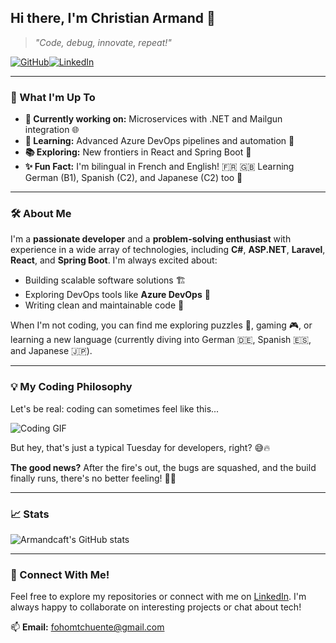 ## Hi there, I'm Christian Armand 👋

> *"Code, debug, innovate, repeat!"*

[![GitHub](https://img.shields.io/badge/Armandcaft-grey?logo=github&logoColor=f5f5f5)](https://github.com/Armandcaft)[![LinkedIn](https://img.shields.io/badge/in-Christian_Armand-blue??style=for-the-badge&labelColor=blue&logoColor=white)](https://www.linkedin.com/in/christian-armand-tchuente-2093461b6/)

---

### 🚀 What I'm Up To

- **🔭 Currently working on:** Microservices with .NET and Mailgun integration 🌐
- **🌱 Learning:** Advanced Azure DevOps pipelines and automation 🤖
- **📚 Exploring:** New frontiers in React and Spring Boot 🚀
- **✨ Fun Fact:** I'm bilingual in French and English! 🇫🇷 🇬🇧 Learning German (B1), Spanish (C2), and Japanese (C2) too 🎌

---

### 🛠️ About Me

I'm a **passionate developer** and a **problem-solving enthusiast** with experience in a wide array of technologies, including **C#**, **ASP.NET**, **Laravel**, **React**, and **Spring Boot**. I'm always excited about:

- Building scalable software solutions 🏗️
- Exploring DevOps tools like **Azure DevOps** 🚀
- Writing clean and maintainable code 📜

When I'm not coding, you can find me exploring puzzles 🧩, gaming 🎮, or learning a new language (currently diving into German 🇩🇪, Spanish 🇪🇸, and Japanese 🇯🇵).

---

### 💡 My Coding Philosophy

Let's be real: coding can sometimes feel like this...

![Coding GIF](https://media.giphy.com/media/13HgwGsXF0aiGY/giphy.gif)

But hey, that's just a typical Tuesday for developers, right? 😅🔥

**The good news?** After the fire's out, the bugs are squashed, and the build finally runs, there's no better feeling! 🚀✨

---

### 📈 Stats

![Armandcaft's GitHub stats](https://github-readme-stats.vercel.app/api?username=Armandcaft&show_icons=true&theme=dracula)

---

### 🌟 Connect With Me!

Feel free to explore my repositories or connect with me on [LinkedIn](https://www.linkedin.com/in/christian-armand-tchuente-2093461b6/). I'm always happy to collaborate on interesting projects or chat about tech!

📫 **Email:** [fohomtchuente@gmail.com](mailto:fohomtchuente@gmail.com)
